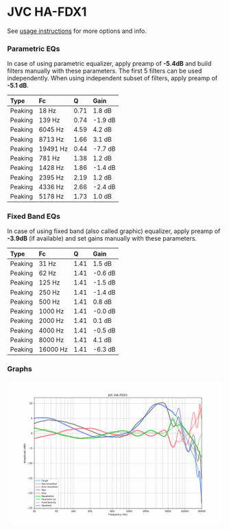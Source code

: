 # JVC HA-FDX1
See [usage instructions](https://github.com/jaakkopasanen/AutoEq#usage) for more options and info.

### Parametric EQs
In case of using parametric equalizer, apply preamp of **-5.4dB** and build filters manually
with these parameters. The first 5 filters can be used independently.
When using independent subset of filters, apply preamp of **-5.1 dB**.

| Type    | Fc       |    Q | Gain    |
|:--------|:---------|:-----|:--------|
| Peaking | 18 Hz    | 0.71 | 1.8 dB  |
| Peaking | 139 Hz   | 0.74 | -1.9 dB |
| Peaking | 6045 Hz  | 4.59 | 4.2 dB  |
| Peaking | 8713 Hz  | 1.66 | 3.1 dB  |
| Peaking | 19491 Hz | 0.44 | -7.7 dB |
| Peaking | 781 Hz   | 1.38 | 1.2 dB  |
| Peaking | 1428 Hz  | 1.86 | -1.4 dB |
| Peaking | 2395 Hz  | 2.19 | 1.2 dB  |
| Peaking | 4336 Hz  | 2.66 | -2.4 dB |
| Peaking | 5178 Hz  | 1.73 | 1.0 dB  |

### Fixed Band EQs
In case of using fixed band (also called graphic) equalizer, apply preamp of **-3.9dB**
(if available) and set gains manually with these parameters.

| Type    | Fc       |    Q | Gain    |
|:--------|:---------|:-----|:--------|
| Peaking | 31 Hz    | 1.41 | 1.5 dB  |
| Peaking | 62 Hz    | 1.41 | -0.6 dB |
| Peaking | 125 Hz   | 1.41 | -1.5 dB |
| Peaking | 250 Hz   | 1.41 | -1.4 dB |
| Peaking | 500 Hz   | 1.41 | 0.8 dB  |
| Peaking | 1000 Hz  | 1.41 | -0.0 dB |
| Peaking | 2000 Hz  | 1.41 | 0.1 dB  |
| Peaking | 4000 Hz  | 1.41 | -0.5 dB |
| Peaking | 8000 Hz  | 1.41 | 4.1 dB  |
| Peaking | 16000 Hz | 1.41 | -6.3 dB |

### Graphs
![](./JVC%20HA-FDX1.png)